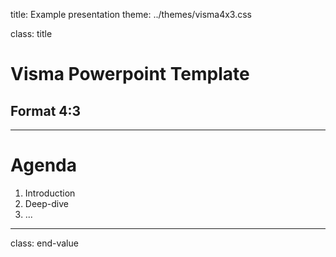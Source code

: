 title: Example presentation theme: ../themes/visma4x3.css

class: title

# Visma Powerpoint Template
## Format 4:3

---

# Agenda

1. Introduction
2. Deep-dive
3. ...

---
class: end-value
